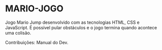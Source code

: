 # MARIO-JOGO

Jogo Mario Jump desenvolvido com as tecnologias HTML, CSS e JavaScript. É possível pular obstáculos e o jogo termina quando acontece uma colisão. 

Contribuições: Manual do Dev.
